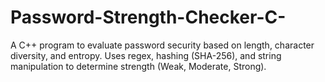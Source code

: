 # Password-Strength-Checker-C-
A C++ program to evaluate password security based on length, character diversity, and entropy. Uses regex, hashing (SHA-256), and string manipulation to determine strength (Weak, Moderate, Strong).
